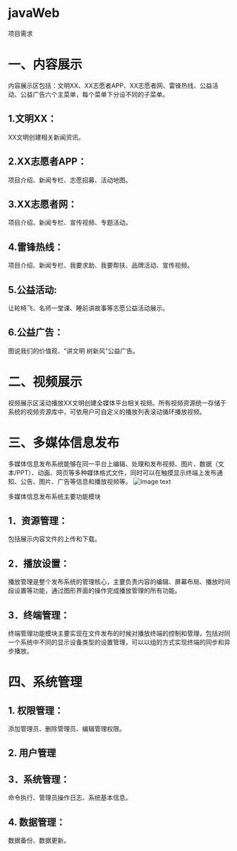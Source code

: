 # javaWeb
项目需求

# 一、内容展示
内容展示区包括：文明XX、XX志愿者APP、XX志愿者网、雷锋热线、公益活动、公益广告六个主菜单，每个菜单下分设不同的子菜单。
## 1.文明XX：
XX文明创建相关新闻资讯。
## 2.XX志愿者APP：
项目介绍、新闻专栏、志愿招募、活动地图。
## 3.XX志愿者网：
项目介绍、新闻专栏、宣传视频、专题活动。
## 4.雷锋热线：
项目介绍、新闻专栏、我要求助、我要帮扶、品牌活动、宣传视频。
## 5.公益活动:
让轮椅飞、名师一堂课、睡前讲故事等志愿公益活动展示。
## 6.公益广告：
图说我们的价值观、“讲文明 树新风”公益广告。
# 二、视频展示
视频展示区滚动播放XX文明创建全媒体平台相关视频。所有视频资源统一存储于系统的视频资源库中，可依用户可自定义的播放列表滚动循环播放视频。
# 三、多媒体信息发布
多媒体信息发布系统能够在同一平台上编辑、处理和发布视频、图片、数据（文本/PPT）、动画、网页等多种媒体格式文件，同时可以在触摸显示终端上发布通知、公告、图片、广告等信息和播放视频等。
 ![Image text](https://github.com/darren-phang/javaWeb/blob/master/src/structure.jpg)
 
多媒体信息发布系统主要功能模块
## 1．资源管理：
包括展示内容文件的上传和下载。
## 2．播放设置：
播放管理是整个发布系统的管理核心，主要负责内容的编辑、屏幕布局、播放时间段设置等功能，通过图形界面的操作完成播放管理的所有功能。
## 3．终端管理：
终端管理功能模块主要实现在文件发布的时候对播放终端的控制和管理，包括对同一个系统中不同的显示设备类型的设置管理，可以以组的方式实现终端的同步和异步播放。
# 四、系统管理
## 1. 权限管理：
添加管理员、删除管理员、编辑管理权限。
## 2. 用户管理
## 3．系统管理：
命令执行、管理员操作日志、系统基本信息。
## 4. 数据管理：
数据备份、数据更新。

